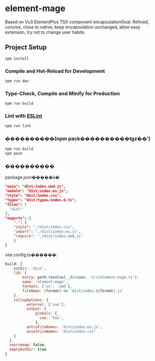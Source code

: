 # element-mage
Based on Vu3 ElementPlus TSX component encapsulationGoal: 
Refined, concise, close to native; keep encapsulation unchanged, allow easy extension, try not to change user habits.

## Project Setup

```sh
npm install
```

### Compile and Hot-Reload for Development

```sh
npm run dev
```

### Type-Check, Compile and Minify for Production

```sh
npm run build
```

### Lint with [ESLint](https://eslint.org/)

```sh
npm run lint
```
### ����������(npm pack����������tgz��ʽ)
```sh
npm run build
npm pack
```

### ����������

package.json�����ã�
```json
"main": "dist/index.umd.js",
"module": "dist/index.es.js",
"style": "dist/index.css",
"types": "dist/types/index.d.ts",
"files": [
  "dist"
],
"exports": {
    ".": {
    "style": "./dist/index.css",
    "import": "./dist/index.es.js",
    "require": "./dist/index.umd.js"
    }
}
```

vite.config.ts������:
```javascript
build: {
    outDir: 'dist',
    lib: {
        entry: path.resolve(__dirname, 'src/element-mage.ts'),
        name: 'element-mage',
        formats: ['es', 'umd'],
        fileName: (format) => `dist/index.${format}.js`
    },
    rollupOptions: {
          external: ['vue'], 
          output: {
              globals: {
                vue: 'Vue',
              },
          entryFileNames: 'dist/index.es.js', 
          assetFileNames: 'dist/index.css'
    }
  },
  sourcemap: false,
  emptyOutDir: true
}
```
